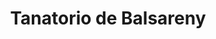 ---
title: "Tanatorio de Balsareny"
url: /balsareny/tanatorio-de-balsareny/
shop: directores de funerarias
---